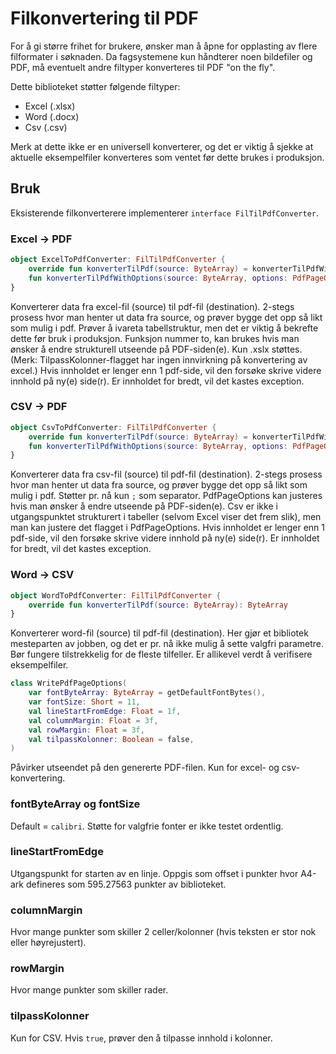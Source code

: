 # Filkonvertering til PDF

For å gi større frihet for brukere, ønsker man å åpne for opplasting av flere filformater i søknaden. Da fagsystemene 
kun håndterer noen bildefiler og PDF, må eventuelt andre filtyper konverteres til PDF "on the fly".

Dette biblioteket støtter følgende filtyper:
* Excel (.xlsx)
* Word (.docx)
* Csv (.csv)

Merk at dette ikke er en universell konverterer, og det er viktig å sjekke at aktuelle eksempelfiler konverteres som 
ventet før dette brukes i produksjon. 

## Bruk

Eksisterende filkonverterere implementerer ```interface FilTilPdfConverter```. 

### Excel -> PDF
```kotlin
object ExcelToPdfConverter: FilTilPdfConverter {
    override fun konverterTilPdf(source: ByteArray) = konverterTilPdfWithOptions(source, PdfPageOptions())
    fun konverterTilPdfWithOptions(source: ByteArray, options: PdfPageOptions): ByteArray
}
```
Konverterer data fra excel-fil (source) til pdf-fil (destination). 2-stegs prosess hvor man henter ut data fra source,
og prøver bygge det opp så likt som mulig i pdf. Prøver å ivareta tabellstruktur, men det er viktig
å bekrefte dette før bruk i produksjon. Funksjon nummer to, kan brukes hvis man ønsker å endre strukturell 
utseende på PDF-siden(e). Kun .xslx støttes. (Merk: TilpassKolonner-flagget har ingen innvirkning på konvertering av excel.)
Hvis innholdet er lenger enn 1 pdf-side, vil den forsøke skrive videre innhold på ny(e) side(r). 
Er innholdet for bredt, vil det kastes exception.

### CSV -> PDF
```kotlin
object CsvToPdfConverter: FilTilPdfConverter {
    override fun konverterTilPdf(source: ByteArray) = konverterTilPdfWithOptions(source, PdfPageOptions())
    fun konverterTilPdfWithOptions(source: ByteArray, options: PdfPageOptions): ByteArray
}
```
Konverterer data fra csv-fil (source) til pdf-fil (destination). 2-stegs prosess hvor man henter ut data fra source, 
og prøver bygge det opp så likt som mulig i pdf. Støtter pr. nå kun ```;``` som separator. PdfPageOptions
kan justeres hvis man ønsker å endre utseende på PDF-siden(e). Csv er ikke i utgangspunktet strukturert i tabeller 
(selvom Excel viser det frem slik), men man kan justere det flagget i PdfPageOptions. 
Hvis innholdet er lenger enn 1 pdf-side, vil den forsøke skrive videre innhold på ny(e) side(r).
Er innholdet for bredt, vil det kastes exception.

### Word -> CSV
```kotlin
object WordToPdfConverter: FilTilPdfConverter {
    override fun konverterTilPdf(source: ByteArray): ByteArray
}
```
Konverterer word-fil (source) til pdf-fil (destination). Her gjør et bibliotek mesteparten av jobben, og det er pr. nå
ikke mulig å sette valgfri parametre. Bør fungere tilstrekkelig for de fleste tilfeller. 
Er allikevel verdt å verifisere eksempelfiler.

```kotlin
class WritePdfPageOptions(
    var fontByteArray: ByteArray = getDefaultFontBytes(),
    var fontSize: Short = 11,
    val lineStartFromEdge: Float = 1f,
    val columnMargin: Float = 3f,
    val rowMargin: Float = 3f,
    val tilpassKolonner: Boolean = false,
)
```
Påvirker utseendet på den genererte PDF-filen. Kun for excel- og csv-konvertering. 
### fontByteArray og fontSize
Default = ```calibri```. Støtte for valgfrie fonter er ikke testet ordentlig.
### lineStartFromEdge
Utgangspunkt for starten av en linje. Oppgis som offset i punkter hvor A4-ark defineres som 595.27563 punkter av 
biblioteket.
### columnMargin
Hvor mange punkter som skiller 2 celler/kolonner (hvis teksten er stor nok eller høyrejustert). 
### rowMargin
Hvor mange punkter som skiller rader.
### tilpassKolonner
Kun for CSV. Hvis ```true```, prøver den å tilpasse innhold i kolonner.
